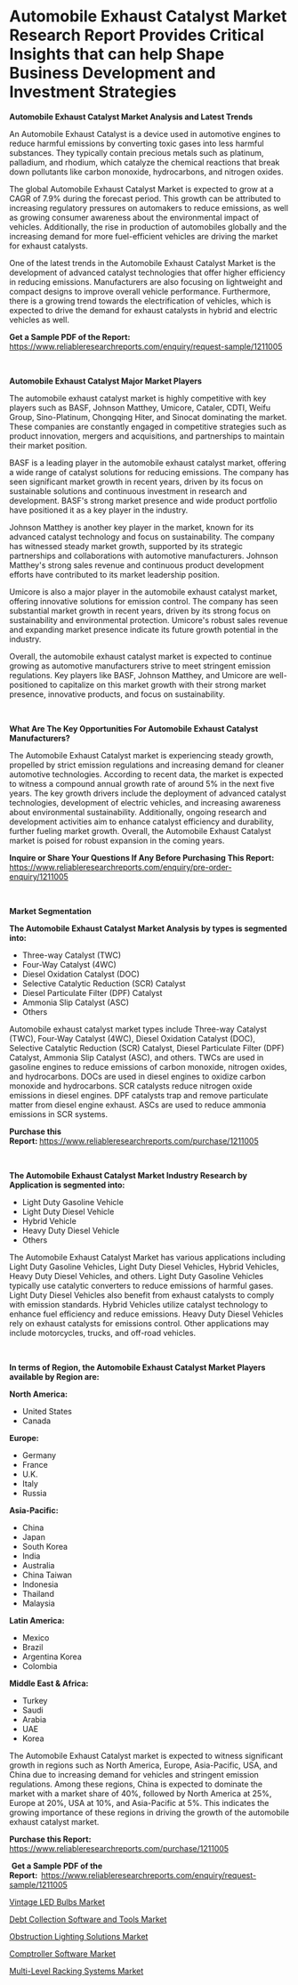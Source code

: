 <p><h1>Automobile Exhaust Catalyst Market Research Report Provides Critical Insights that can help Shape Business Development and Investment Strategies</h1></p><p><strong>Automobile Exhaust Catalyst Market Analysis and Latest Trends</strong></p>
<p><p>An Automobile Exhaust Catalyst is a device used in automotive engines to reduce harmful emissions by converting toxic gases into less harmful substances. They typically contain precious metals such as platinum, palladium, and rhodium, which catalyze the chemical reactions that break down pollutants like carbon monoxide, hydrocarbons, and nitrogen oxides.</p><p>The global Automobile Exhaust Catalyst Market is expected to grow at a CAGR of 7.9% during the forecast period. This growth can be attributed to increasing regulatory pressures on automakers to reduce emissions, as well as growing consumer awareness about the environmental impact of vehicles. Additionally, the rise in production of automobiles globally and the increasing demand for more fuel-efficient vehicles are driving the market for exhaust catalysts.</p><p>One of the latest trends in the Automobile Exhaust Catalyst Market is the development of advanced catalyst technologies that offer higher efficiency in reducing emissions. Manufacturers are also focusing on lightweight and compact designs to improve overall vehicle performance. Furthermore, there is a growing trend towards the electrification of vehicles, which is expected to drive the demand for exhaust catalysts in hybrid and electric vehicles as well.</p></p>
<p><strong>Get a Sample PDF of the Report:&nbsp;</strong> <a href="https://www.reliableresearchreports.com/enquiry/request-sample/1211005">https://www.reliableresearchreports.com/enquiry/request-sample/1211005</a></p>
<p>&nbsp;</p>
<p><strong>Automobile Exhaust Catalyst Major Market Players</strong></p>
<p><p>The automobile exhaust catalyst market is highly competitive with key players such as BASF, Johnson Matthey, Umicore, Cataler, CDTI, Weifu Group, Sino-Platinum, Chongqing Hiter, and Sinocat dominating the market. These companies are constantly engaged in competitive strategies such as product innovation, mergers and acquisitions, and partnerships to maintain their market position.</p><p>BASF is a leading player in the automobile exhaust catalyst market, offering a wide range of catalyst solutions for reducing emissions. The company has seen significant market growth in recent years, driven by its focus on sustainable solutions and continuous investment in research and development. BASF's strong market presence and wide product portfolio have positioned it as a key player in the industry.</p><p>Johnson Matthey is another key player in the market, known for its advanced catalyst technology and focus on sustainability. The company has witnessed steady market growth, supported by its strategic partnerships and collaborations with automotive manufacturers. Johnson Matthey's strong sales revenue and continuous product development efforts have contributed to its market leadership position.</p><p>Umicore is also a major player in the automobile exhaust catalyst market, offering innovative solutions for emission control. The company has seen substantial market growth in recent years, driven by its strong focus on sustainability and environmental protection. Umicore's robust sales revenue and expanding market presence indicate its future growth potential in the industry.</p><p>Overall, the automobile exhaust catalyst market is expected to continue growing as automotive manufacturers strive to meet stringent emission regulations. Key players like BASF, Johnson Matthey, and Umicore are well-positioned to capitalize on this market growth with their strong market presence, innovative products, and focus on sustainability.</p></p>
<p>&nbsp;</p>
<p><strong>What Are The Key Opportunities For Automobile Exhaust Catalyst Manufacturers?</strong></p>
<p><p>The Automobile Exhaust Catalyst market is experiencing steady growth, propelled by strict emission regulations and increasing demand for cleaner automotive technologies. According to recent data, the market is expected to witness a compound annual growth rate of around 5% in the next five years. The key growth drivers include the deployment of advanced catalyst technologies, development of electric vehicles, and increasing awareness about environmental sustainability. Additionally, ongoing research and development activities aim to enhance catalyst efficiency and durability, further fueling market growth. Overall, the Automobile Exhaust Catalyst market is poised for robust expansion in the coming years.</p></p>
<p><strong>Inquire or Share Your Questions If Any Before Purchasing This Report:</strong> <a href="https://www.reliableresearchreports.com/enquiry/pre-order-enquiry/1211005">https://www.reliableresearchreports.com/enquiry/pre-order-enquiry/1211005</a></p>
<p>&nbsp;</p>
<p><strong>Market Segmentation</strong></p>
<p><strong>The Automobile Exhaust Catalyst Market Analysis by types is segmented into:</strong></p>
<p><ul><li>Three-way Catalyst (TWC)</li><li>Four-Way Catalyst (4WC)</li><li>Diesel Oxidation Catalyst (DOC)</li><li>Selective Catalytic Reduction (SCR) Catalyst</li><li>Diesel Particulate Filter (DPF) Catalyst</li><li>Ammonia Slip Catalyst (ASC)</li><li>Others</li></ul></p>
<p><p>Automobile exhaust catalyst market types include Three-way Catalyst (TWC), Four-Way Catalyst (4WC), Diesel Oxidation Catalyst (DOC), Selective Catalytic Reduction (SCR) Catalyst, Diesel Particulate Filter (DPF) Catalyst, Ammonia Slip Catalyst (ASC), and others. TWCs are used in gasoline engines to reduce emissions of carbon monoxide, nitrogen oxides, and hydrocarbons. DOCs are used in diesel engines to oxidize carbon monoxide and hydrocarbons. SCR catalysts reduce nitrogen oxide emissions in diesel engines. DPF catalysts trap and remove particulate matter from diesel engine exhaust. ASCs are used to reduce ammonia emissions in SCR systems.</p></p>
<p><strong>Purchase this Report:&nbsp;</strong><a href="https://www.reliableresearchreports.com/purchase/1211005">https://www.reliableresearchreports.com/purchase/1211005</a></p>
<p>&nbsp;</p>
<p><strong>The Automobile Exhaust Catalyst Market Industry Research by Application is segmented into:</strong></p>
<p><ul><li>Light Duty Gasoline Vehicle</li><li>Light Duty Diesel Vehicle</li><li>Hybrid Vehicle</li><li>Heavy Duty Diesel Vehicle</li><li>Others</li></ul></p>
<p><p>The Automobile Exhaust Catalyst Market has various applications including Light Duty Gasoline Vehicles, Light Duty Diesel Vehicles, Hybrid Vehicles, Heavy Duty Diesel Vehicles, and others. Light Duty Gasoline Vehicles typically use catalytic converters to reduce emissions of harmful gases. Light Duty Diesel Vehicles also benefit from exhaust catalysts to comply with emission standards. Hybrid Vehicles utilize catalyst technology to enhance fuel efficiency and reduce emissions. Heavy Duty Diesel Vehicles rely on exhaust catalysts for emissions control. Other applications may include motorcycles, trucks, and off-road vehicles.</p></p>
<p>&nbsp;</p>
<p><strong>In terms of Region, the Automobile Exhaust Catalyst Market Players available by Region are:</strong></p>
<p>
    <p> <strong> North America: </strong>
        <ul>
            <li>United States</li>
            <li>Canada</li>
        </ul>
        </p> 
    <p> <strong> Europe: </strong>
        <ul>
            <li>Germany</li>
            <li>France</li>
            <li>U.K.</li>
            <li>Italy</li>
            <li>Russia</li>
        </ul>
        </p> 
    <p> <strong> Asia-Pacific: </strong>
        <ul>
            <li>China</li>
            <li>Japan</li>
            <li>South Korea</li>
            <li>India</li>
            <li>Australia</li>
            <li>China Taiwan</li>
            <li>Indonesia</li>
            <li>Thailand</li>
            <li>Malaysia</li>
        </ul>
        </p> 
    <p> <strong> Latin America: </strong>
        <ul>
            <li>Mexico</li>
            <li>Brazil</li>
            <li>Argentina Korea</li>
            <li>Colombia</li>
        </ul>
        </p> 
    <p> <strong> Middle East & Africa: </strong>
        <ul>
            <li>Turkey</li>
            <li>Saudi</li>
            <li>Arabia</li>
            <li>UAE</li>
            <li>Korea</li>
        </ul>
    </p>
    </p>
<p><p>The Automobile Exhaust Catalyst market is expected to witness significant growth in regions such as North America, Europe, Asia-Pacific, USA, and China due to increasing demand for vehicles and stringent emission regulations. Among these regions, China is expected to dominate the market with a market share of 40%, followed by North America at 25%, Europe at 20%, USA at 10%, and Asia-Pacific at 5%. This indicates the growing importance of these regions in driving the growth of the automobile exhaust catalyst market.</p></p>
<p><strong>Purchase this Report: </strong><a href="https://www.reliableresearchreports.com/purchase/1211005">https://www.reliableresearchreports.com/purchase/1211005</a></p>
<p>&nbsp;<strong>Get a Sample PDF of the Report:&nbsp;&nbsp;</strong><a href="https://www.reliableresearchreports.com/enquiry/request-sample/1211005">https://www.reliableresearchreports.com/enquiry/request-sample/1211005</a></p>
<p><strong></strong></p>
<p><p><a href="https://github.com/mharielmesa/Market-Research-Report-List-2/blob/main/vintage-led-bulbs-market.md">Vintage LED Bulbs Market</a></p><p><a href="https://medium.com/@mattwalker9889/debt-collection-software-and-tools-market-report-reveals-the-latest-trends-and-growth-opportunities-2259385e6793">Debt Collection Software and Tools Market</a></p><p><a href="https://medium.com/@mattwalker9889/decoding-obstruction-lighting-solutions-market-metrics-market-share-trends-and-growth-patterns-0fc81d75962a">Obstruction Lighting Solutions Market</a></p><p><a href="https://medium.com/@mattwalker9889/comptroller-software-market-insight-market-trends-growth-forecasted-from-2024-to-2031-576c0a6f594d">Comptroller Software Market</a></p><p><a href="https://github.com/dringals/Market-Research-Report-List-2/blob/main/multi-level-racking-systems-market.md">Multi-Level Racking Systems Market</a></p></p>